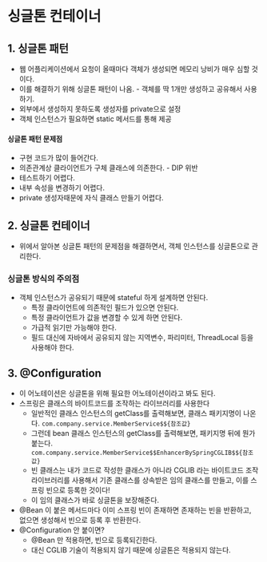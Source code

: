 # 싱글톤 컨테이너

## 1. 싱글톤 패턴
 * 웹 어플리케이션에서 요청이 올때마다 객체가 생성되면 메모리 낭비가 매우 심할 것이다.
 * 이를 해결하기 위해 싱글톤 패턴이 나옴. - 객체를 딱 1개만 생성하고 공유해서 사용하기.
 * 외부에서 생성하지 못하도록 생성자를 private으로 설정
 * 객체 인스턴스가 필요하면 static 메서드를 통해 제공

#### 싱글톤 패턴 문제점
 * 구현 코드가 많이 들어간다.
 * 의존관계상 클라이언트가 구체 클래스에 의존한다. - DIP 위반
 * 테스트하기 어렵다.
 * 내부 속성을 변경하기 어렵다.
 * private 생성자때문에 자식 클래스 만들기 어렵다.



## 2. 싱글톤 컨테이너
 * 위에서 알아본 싱글톤 패턴의 문제점을 해결하면서, 객체 인스턴스를 싱글톤으로 관리한다.

### 싱글톤 방식의 주의점
 * 객체 인스턴스가 공유되기 때문에 stateful 하게 설계하면 안된다.
    * 특정 클라이언트에 의존적인 필드가 있으면 안된다.
    * 특정 클라이언트가 값을 변경할 수 있게 하면 안된다.
    * 가급적 읽기만 가능해야 한다.
    * 필드 대신에 자바에서 공유되지 않는 지역변수, 파리미터, ThreadLocal 등을 사용해야 한다.



## 3. @Configuration
 * 이 어노테이션은 싱글톤을 위해 필요한 어노테이션이라고 봐도 된다.
 * 스프링은 클래스의 바이트코드를 조작하는 라이브러리를 사용한다
    * 일반적인 클래스 인스턴스의 getClass를 출력해보면, 클래스 패키지명이 나온다. `com.company.service.MemberService$${참조값}`
    * 그런데 bean 클래스 인스턴스의 getClass를 출력해보면, 패키지명 뒤에 뭔가 붙는다. `com.company.service.MemberService$$EnhancerBySpringCGLIB$${참조값}`
    * 빈 클래스는 내가 코드로 작성한 클래스가 아니라 CGLIB 라는 바이트코드 조작 라이브러리를 사용해서 기존 클래스를 상속받은 임의 클래스를 만들고, 이를 스프링 빈으로 등록한 것이다!
    * 이 임의 클래스가 바로 싱글톤을 보장해준다.
 * @Bean 이 붙은 메서드마다 이미 스프링 빈이 존재하면 존재하는 빈을 반환하고, 없으면 생성해서 빈으로 등록 후 반환한다.
 * @Configuration 안 붙이면?
    * @Bean 만 적용하면, 빈으로 등록되긴한다.
    * 대신 CGLIB 기술이 적용되지 않기 때문에 싱글톤은 적용되지 않는다.
